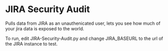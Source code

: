 # JIRA Security Audit
Pulls data from JIRA as an unauthenicated user, lets you see how much of your jira data is exposed to the world.

To run, edit JIRA-Security-Audit.py and change JIRA_BASEURL to the url of the JIRA instance to test.



